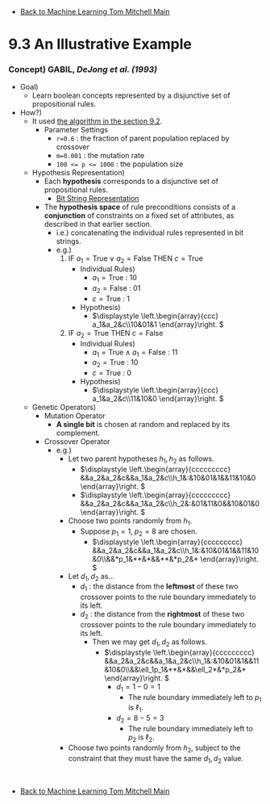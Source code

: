 * [Back to Machine Learning Tom Mitchell Main](../../main.md)

# 9.3 An Illustrative Example

### Concept) GABIL, *DeJong et al. (1993)*
- Goal)
  - Learn boolean concepts represented by a disjunctive set of propositional rules.
- How?)
  - It used [the algorithm in the section 9.2](../02/note.md#algorithm-genetic-algorithm-ga).
    - Parameter Settings
      - ```r=0.6``` : the fraction of parent population replaced by crossover
      - ```m=0.001``` : the mutation rate
      - ```100 <= p <= 1000``` : the population size
  - Hypothesis Representation)
    - Each **hypothesis** corresponds to a disjunctive set of propositional rules.
      - [Bit String Representation](../02/note.md#tech-bit-string-representation)
    - The **hypothesis space** of rule preconditions consists of a **conjunction** of constraints on a fixed set of attributes, as described in that earlier section.
      - i.e.) concatenating the individual rules represented in bit strings.
      - e.g.) 
        1. $\textrm{IF } a_1=\textrm{True} \vee a_2=\textrm{False THEN } c=\textrm{True}$
           - Individual Rules)
             - $a_1=\textrm{True}$ : $10$
             - $a_2=\textrm{False}$ : $01$
             - $c=\textrm{True}$ : $1$
           - Hypothesis)
             - $`\displaystyle \left.\begin{array}{ccc} a_1&a_2&c\\10&01&1 \end{array}\right. `$
        1. $\textrm{IF } a_2=\textrm{True THEN } c=\textrm{False}$
           - Individual Rules)
             - $a_1=\textrm{True} \wedge a_1=\textrm{False}$ : $11$
             - $a_2=\textrm{True}$ : $10$
             - $c=\textrm{True}$ : $0$
           - Hypothesis)
             - $`\displaystyle \left.\begin{array}{ccc} a_1&a_2&c\\11&10&0 \end{array}\right. `$
  - Genetic Operators)
    - Mutation Operator
      - **A single bit** is chosen at random and replaced by its complement.
    - Crossover Operator
      - e.g.)
        - Let two parent hypotheses $h_1,h_2$ as follows.
          - $`\displaystyle \left.\begin{array}{ccccccccc} &&a_2&a_2&c&&a_1&a_2&c\\h_1&:&10&01&1&&11&10&0 \end{array}\right. `$
          - $`\displaystyle \left.\begin{array}{ccccccccc} &&a_2&a_2&c&&a_1&a_2&c\\h_2&:&01&11&0&&10&01&0 \end{array}\right. `$
        - Choose two points randomly from $h_1$.
          - Suppose $`p_1=1,\;p_2=8`$ are chosen.
            - $`\displaystyle \left.\begin{array}{ccccccccc} &&a_2&a_2&c&&a_1&a_2&c\\h_1&:&10&01&1&&11&10&0\\&&*p_1&**&*&&**&*p_2&* \end{array}\right. `$
        - Let $d_1,d_2$ as...
          - $d_1$ : the distance from the **leftmost** of these two crossover points to the rule boundary immediately to its left.
          - $d_2$ : the distance from the **rightmost** of these two crossover points to the rule boundary immediately to its left.
            - Then we may get $d_1,d_2$ as follows.
              - $`\displaystyle \left.\begin{array}{ccccccccc} &&a_2&a_2&c&&a_1&a_2&c\\h_1&:&10&01&1&&11&10&0\\&&\ell_1p_1&**&*&&\ell_2*&*p_2&* \end{array}\right. `$
                - $d_1=1-0=1$
                  - The rule boundary immediately left to $p_1$ is $\ell_1$.
                - $d_2=8-5=3$
                  - The rule boundary immediately left to $p_2$ is $\ell_2$.
        - Choose two points randomly from $h_2$, subject to the constraint that they must have the same $d_1,d_2$ value.






<br>

* [Back to Machine Learning Tom Mitchell Main](../../main.md)